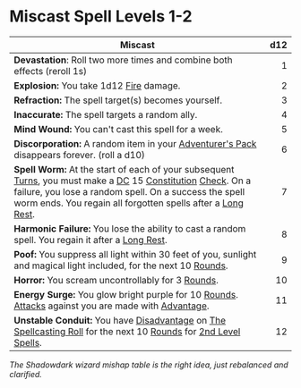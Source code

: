 # Miscast Spell Levels 1-2

| Miscast                                                                                                                                                                                                                                                                                                                                                                                                                                                         | d12 |
| --------------------------------------------------------------------------------------------------------------------------------------------------------------------------------------------------------------------------------------------------------------------------------------------------------------------------------------------------------------------------------------------------------------------------------------------------------------- | --: |
| **Devastation**: Roll two more times and combine both effects (reroll 1s)                                                                                                                                                                                                                                                                                                                                                                                       |   1 |
| **Explosion:** You take 1d12 [Fire](../../../Damage%20Types/Fire.md) damage.                                                                                                                                                                                                                                                                                                                                                                                       |   2 |
| **Refraction:** The spell target(s) becomes yourself.                                                                                                                                                                                                                                                                                                                                                                                                           |   3 |
| **Inaccurate:** The spell targets a random ally.                                                                                                                                                                                                                                                                                                                                                                                                                |   4 |
| **Mind Wound:** You can't cast this spell for a week.                                                                                                                                                                                                                                                                                                                                                                                                           |   5 |
| **Discorporation:** A random item in your [Adventurer's Pack](../../../Items/Gear/100%20Coins/Adventurer's%20Pack.md) disappears forever. (roll a d10)                                                                                                                                                                                                                                                                                   |   6 |
| **Spell Worm:** At the start of each of your subsequent [Turns](../../../Game%20Procedures/Turn.md), you must make a [DC](../../../Game%20Procedures/DC.md) 15 [Constitution](../../../Player%20Characters/Chosen%20Statistics/Constitution.md) [Check](../../../Game%20Procedures/Check.md). On a failure, you lose a random spell. On a success the spell worm ends. You regain all forgotten spells after a [Long Rest](../../../Game%20Procedures/Resting.md#Long%20Rest). |   7 |
| **Harmonic Failure:** You lose the ability to cast a random spell. You regain it after a [Long Rest](../../../Game%20Procedures/Resting.md#Long%20Rest).                                                                                                                                                                                                                                                                                                           |   8 |
| **Poof:** You suppress all light within 30 feet of you, sunlight and magical light included, for the next 10 [Rounds](../../../Game%20Procedures/Round.md).                                                                                                                                                                                                                                                                                                        |   9 |
| **Horror:** You scream uncontrollably for 3 [Rounds](../../../Game%20Procedures/Round.md).                                                                                                                                                                                                                                                                                                                                                                         |  10 |
| **Energy Surge:** You glow bright purple for 10 [Rounds](../../../Game%20Procedures/Round.md). [Attacks](../../../Game%20Procedures/Attack.md) against you are made with [Advantage](../../../Game%20Procedures/Dice%20Rolls/Advantage.md).                                                                                                                                                                                                                              |  11 |
| **Unstable Conduit:** You have [Disadvantage](../../../Game%20Procedures/Dice%20Rolls/Disadvantage.md) on [The Spellcasting Roll](../../Spellcasting/Spellcasting.md#The%20Spellcasting%20Roll) for the next 10 [Rounds](../../../Game%20Procedures/Round.md) for [2nd Level Spells](../Spells%20by%20Level/Level%202/2nd%20Level%20Spells.md).                                                                                                                                   |  12 |

*The Shadowdark wizard mishap table is the right idea, just rebalanced and clarified.*
